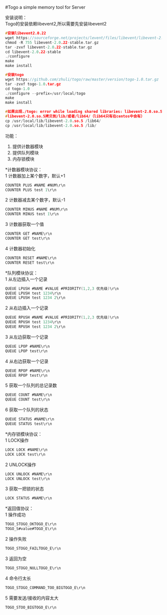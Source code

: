 #Togo a simple memory tool for Server

安装说明：<br>
Togo的安装依赖libevent2,所以需要先安装libevent2<br>

```c
#安装libevent2.0.22
wget https://sourceforge.net/projects/levent/files/libevent/libevent-2.0/libevent-2.0.22-stable.tar.gz
chmod -R 755 libevent-2.0.22-stable.tar.gz
tar -zvxf libevent-2.0.22-stable.tar.gz
cd libevent-2.0.22-stable
./configure
make
make install

#安装togo
wget https://github.com/zhuli/togo/raw/master/version/togo-1.0.tar.gz
tar -zvxf togo-1.0.tar.gz
cd togo-1.0
./configure --prefix=/usr/local/togo
make
make install

#如果出现./togo: error while loading shared libraries: libevent-2.0.so.5的错误
#libevent-2.0.so.5拷贝到/lib/或者/lib64/（lib64只有在centos中会有）
cp /usr/local/lib/libevent-2.0.so.5 /lib64/
cp /usr/local/lib/libevent-2.0.so.5 /lib/

```

功能：<br>
1. 提供计数器模块<br>
2. 提供队列模块<br>
3. 内存锁模块<br>

*计数器模块协议：<br>
1 计数器加上某个数字，默认+1<br>
```c
COUNTER PLUS #NAME #NUM\r\n
COUNTER PLUS test 1\r\n
```
2 计数器减去某个数字，默认-1<br>
```c
COUNTER MINUS #NAME #NUM\r\n
COUNTER MINUS test 1\r\n
```
3 计数器获取一个值<br>
```c
COUNTER GET #NAME\r\n
COUNTER GET test\r\n
```
4 计数器初始化<br>
```c
COUNTER RESET #NAME\r\n
COUNTER RESET test\r\n
```

*队列模块协议：<br>
1 从左边插入一个记录<br>
```c
QUEUE LPUSH #NAME #VALUE #PRIORITY(1,2,3 优先级)\r\n
QUEUE LPUSH test 1234\r\n
QUEUE LPUSH test 1234 2\r\n
```
2 从右边插入一个记录<br>
```c
QUEUE RPUSH #NAME #VALUE #PRIORITY(1,2,3 优先级)\r\n
QUEUE RPUSH test 1234\r\n
QUEUE RPUSH test 1234 2\r\n
```
3 从左边获取一个记录<br>
```c
QUEUE LPOP #NAME\r\n
QUEUE LPOP test\r\n
```
4 从右边获取一个记录<br>
```c
QUEUE RPOP #NAME\r\n 
QUEUE RPOP test\r\n
```
5 获取一个队列的总记录数<br>
```c
QUEUE COUNT #NAME\r\n 
QUEUE COUNT test\r\n
```
6 获取一个队列的状态<br>
```c
QUEUE STATUS #NAME\r\n
QUEUE STATUS test\r\n
```

*内存锁模块协议：<br>
1 LOCK操作<br>
```c
LOCK LOCK #NAME\r\n
LOCK LOCK test\r\n
```
2 UNLOCK操作<br>
```c
LOCK UNLOCK #NAME\r\n
LOCK UNLOCK test\r\n
```
3 获取一把锁的状态<br>
```c
LOCK STATUS #NAME\r\n
```

*返回值协议：<br>
1 操作成功<br>
```c
TOGO_STOGO_OKTOGO_E\r\n
TOGO_S#value#TOGO_E\r\n
```
2 操作失败<br>
```c
TOGO_STOGO_FAILTOGO_E\r\n
```
3 返回为空<br>
```c
TOGO_STOGO_NULLTOGO_E\r\n
```
4 命令行太长<br>
```c
TOGO_STOGO_COMMAND_TOO_BIGTOGO_E\r\n
```
5 需要发送/接收的内容太大<br>
```c
TOGO_STOO_BIGTOGO_E\r\n
```